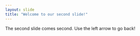 ```yaml
---
layout: slide
title: "Welcome to our second slide!"
---
```

The second slide comes second.
Use the left arrow to go back!

